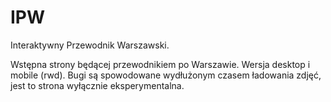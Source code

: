 # IPW
Interaktywny Przewodnik Warszawski.

Wstępna strony będącej przewodnikiem po Warszawie. Wersja desktop i mobile (rwd).
Bugi są spowodowane wydłużonym czasem ładowania zdjęć, jest to strona wyłącznie eksperymentalna.
